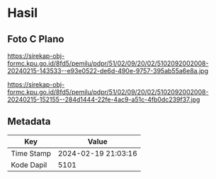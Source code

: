 # Hasil

## Foto C Plano

https://sirekap-obj-formc.kpu.go.id/8fd5/pemilu/pdpr/51/02/09/20/02/5102092002008-20240215-143533--e93e0522-de6d-490e-9757-395ab55a6e8a.jpg

https://sirekap-obj-formc.kpu.go.id/8fd5/pemilu/pdpr/51/02/09/20/02/5102092002008-20240215-152155--284d1444-22fe-4ac9-a51c-4fb0dc239f37.jpg


## Metadata

| Key        | Value               |
| ---------- | ------------------- |
| Time Stamp | 2024-02-19 21:03:16 |
| Kode Dapil | 5101                |



